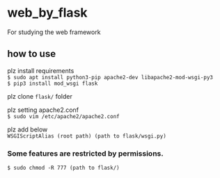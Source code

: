 # web_by_flask
For studying the web framework
## how to use
plz install requirements<br>
`$ sudo apt install python3-pip apache2-dev libapache2-mod-wsgi-py3`<br>
`$ pip3 install mod_wsgi flask` 

plz clone `flask/` folder 

plz setting apache2.conf<br>
`$ sudo vim /etc/apache2/apache2.conf`

plz add below<br>
`WSGIScriptAlias (root path) (path to flask/wsgi.py)`

### Some features are restricted by permissions.
`$ sudo chmod -R 777 (path to flask/)`
